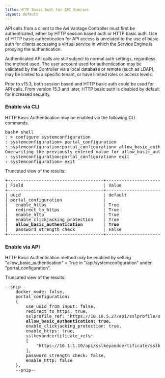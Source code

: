 ```yaml
---
title: HTTP Basic Auth for API Queries
layout: default
---
```

API calls from a client to the Avi Vantage Controller must first be authenticated, either by HTTP session based auth or HTTP basic auth. Use of HTTP basic authentication for API access is unrelated to the use of basic auth for clients accessing a virtual service in which the Service Engine is proxying the authentication.

Authenticated API calls are still subject to normal auth settings, regardless the method used. The user account used for authentication may be validated by the Controller via a local database or remote (such as LDAP), may be limited to a specific tenant, or have limited roles or access levels.

Prior to v15.3, both session based and HTTP basic auth could be used for API calls. From version 15.3 and later, HTTP basic auth is disabled by default for increased security.

### Enable via CLI

HTTP Basic Authentication may be enabled via the following CLI commands.
<pre crayon="false">bash# shell
: &gt; configure systemconfiguration
: systemconfiguration&gt; portal_configuration
: systemconfiguration:portal_configuration&gt; allow_basic_authentication
Overwriting the previously entered value for allow_basic_authentication
: systemconfiguration:portal_configuration&gt; exit
: systemconfiguration&gt; exit
</pre>

Truncated view of the results:

<pre crayon="false">+-------------------------------------+----------------------------------+
| Field                               | Value                            |
+-------------------------------------+----------------------------------+
| uuid                                | default                          |
| portal_configuration                |                                  |
|   enable_https                      | True                             |
|   redirect_to_https                 | True                             |
|   enable_http                       | True                             |
|   enable_clickjacking_protection    | True                             |
|   <b>allow_basic_authentication</b>        | <b>True</b>                             |
|   password_strength_check           | False                            |
+-------------------------------------+----------------------------------+
</pre>

### Enable via API

HTTP Basic Authentication method may be enabled by setting "allow_basic_authentication" = True in "/api/systemconfiguration" under "portal_configuration".

Truncated view of the results:
<pre crayon="false">--snip--
    docker_mode: false,
    portal_configuration: 
    {
        use_uuid_from_input: false,
        redirect_to_https: true,
        sslprofile_ref: "https://10.10.5.27/api/sslprofile/sslprofile-0-1",
        <b>allow_basic_authentication: true,</b>
        enable_clickjacking_protection: true,
        enable_https: true,
        sslkeyandcertificate_refs: 
        [
            "https://10.1.1.10/api/sslkeyandcertificate/sslkeyandcertificate-ae6c1033-859b"
        ],
        password_strength_check: false,
        enable_http: false
    },
    --snip--
</pre>